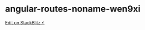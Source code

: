 # angular-routes-noname-wen9xi

[Edit on StackBlitz ⚡️](https://stackblitz.com/edit/angular-routes-noname-wen9xi)